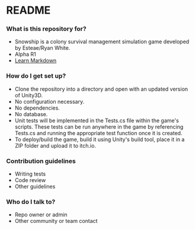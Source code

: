 # README #

### What is this repository for? ###

* Snowship is a colony survival management simulation game developed by Esteae/Ryan White.
* Alpha R1
* [Learn Markdown](https://bitbucket.org/tutorials/markdowndemo)

### How do I get set up? ###

* Clone the repository into a directory and open with an updated version of Unity3D.
* No configuration necessary.
* No dependencies.
* No database.
* Unit tests will be implemented in the Tests.cs file within the game's scripts.
  These tests can be run anywhere in the game by referencing Tests.cs and running the appropriate test function
  once it is created.
* To deploy/build the game, build it using Unity's build tool, place it in a ZIP folder and upload it to itch.io.


### Contribution guidelines ###

* Writing tests
* Code review
* Other guidelines

### Who do I talk to? ###

* Repo owner or admin
* Other community or team contact